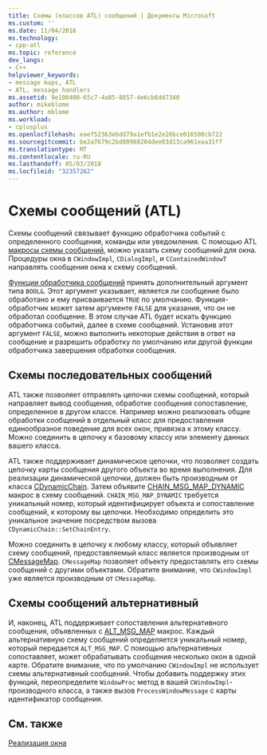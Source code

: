 ```yaml
---
title: Схемы (классов ATL) сообщений | Документы Microsoft
ms.custom: ''
ms.date: 11/04/2016
ms.technology:
- cpp-atl
ms.topic: reference
dev_langs:
- C++
helpviewer_keywords:
- message maps, ATL
- ATL, message handlers
ms.assetid: 9e100400-65c7-4a85-8857-4e6cb6dd7340
author: mikeblome
ms.author: mblome
ms.workload:
- cplusplus
ms.openlocfilehash: eaef52363ebdd79a1efb1e2e26bce016500cb722
ms.sourcegitcommit: be2a7679c2bd80968204dee03d13ca961eaa31ff
ms.translationtype: MT
ms.contentlocale: ru-RU
ms.lasthandoff: 05/03/2018
ms.locfileid: "32357262"
---
```

# <a name="message-maps-atl"></a>Схемы сообщений (ATL)
Схемы сообщений связывает функцию обработчика событий с определенного сообщения, команды или уведомления. С помощью ATL [макросы схемы сообщений](../atl/reference/message-map-macros-atl.md), можно указать схему сообщений для окна. Процедуры окна в `CWindowImpl`, `CDialogImpl`, и `CContainedWindowT` направлять сообщения окна к схему сообщений.  
  
 [Функции обработчика сообщений](../atl/message-handler-functions.md) принять дополнительный аргумент типа `BOOL&`. Этот аргумент указывает, является ли сообщение было обработано и ему присваивается `TRUE` по умолчанию. Функция-обработчик может затем аргументе `FALSE` для указания, что он не обработал сообщение. В этом случае ATL будет искать функцию обработчика событий, далее в схеме сообщений. Установив этот аргумент `FALSE`, можно выполнить некоторые действия в ответ на сообщение и разрешить обработку по умолчанию или другой функции обработчика завершения обработки сообщения.  
  
## <a name="chained-message-maps"></a>Схемы последовательных сообщений  
 ATL также позволяет отправлять цепочки схемы сообщений, который направляет вывод сообщения, обработке сообщения сопоставление, определенное в другом классе. Например можно реализовать общие обработки сообщений в отдельный класс для предоставления единообразное поведение для всех окон, привязка к этому классу. Можно соединить в цепочку к базовому классу или элементу данных вашего класса.  
  
 ATL также поддерживает динамическое цепочки, что позволяет создать цепочку карты сообщения другого объекта во время выполнения. Для реализации динамической цепочки, должен быть производным от класса [CDynamicChain](../atl/reference/cdynamicchain-class.md). Затем объявите [CHAIN_MSG_MAP_DYNAMIC](reference/message-map-macros-atl.md#chain_msg_map_dynamic) макрос в схему сообщений. `CHAIN_MSG_MAP_DYNAMIC` требуется уникальный номер, который идентифицирует объекта и сопоставление сообщений, к которому вы цепочки. Необходимо определить это уникальное значение посредством вызова `CDynamicChain::SetChainEntry`.  
  
 Можно соединить в цепочку к любому классу, который объявляет схему сообщений, предоставляемый класс является производным от [CMessageMap](../atl/reference/cmessagemap-class.md). `CMessageMap` позволяет объекту предоставлять его схемы сообщений с другими объектами. Обратите внимание, что `CWindowImpl` уже является производным от `CMessageMap`.  
  
## <a name="alternate-message-maps"></a>Схемы сообщений альтернативный  
 И, наконец, ATL поддерживает сопоставления альтернативного сообщения, объявленных с [ALT_MSG_MAP](reference/message-map-macros-atl.md#alt_msg_map) макрос. Каждый альтернативную схему сообщений определяется уникальный номер, который передается `ALT_MSG_MAP`. С помощью альтернативных сопоставляет, может обрабатывать сообщения несколько окон в одной карте. Обратите внимание, что по умолчанию `CWindowImpl` не использует схемы альтернативный сообщений. Чтобы добавить поддержку этих функций, переопределите `WindowProc` метод в вашей `CWindowImpl`-производного класса, а также вызов `ProcessWindowMessage` с карты идентификатор сообщения.  
  
## <a name="see-also"></a>См. также  
 [Реализация окна](../atl/implementing-a-window.md)

